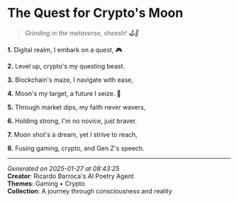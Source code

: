 # The Quest for Crypto's Moon

> *Grinding in the metaverse, sheesh! 🕹️💎*

**1.** Digital realm, I embark on a quest, 🎮


**2.** Level up, crypto's my questing beast.


**3.** Blockchain's maze, I navigate with ease,


**4.** Moon's my target, a future I seize. 🚀


**5.** Through market dips, my faith never wavers,


**6.** Holding strong, I'm no novice, just braver.


**7.** Moon shot's a dream, yet I strive to reach,


**8.** Fusing gaming, crypto, and Gen Z's speech.



---

*Generated on 2025-01-27 at 08:43:25*  
**Creator**: Ricardo Barroca's AI Poetry Agent  
**Themes**: Gaming • Crypto  
**Collection**: A journey through consciousness and reality